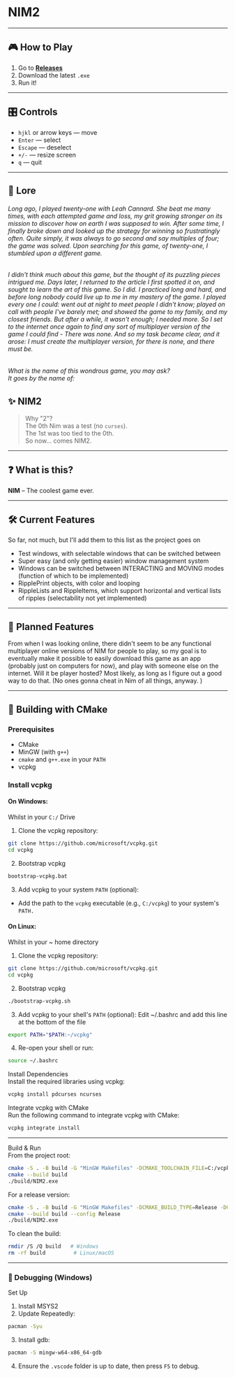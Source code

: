 # NIM2

---

## 🎮 How to Play

1. Go to **[Releases](https://github.com/tomekjersey0/NIM2/releases)**  
2. Download the latest `.exe`  
3. Run it!

---

## 🎛 Controls

- `hjkl` or arrow keys — move  
- `Enter` — select  
- `Escape` — deselect  
- `+/-` — resize screen  
- `q` — quit  

---

## 📜 Lore

###### Long ago, I played twenty-one with Leah Cannard. She beat me many times, with each attempted game and loss, my grit growing stronger on its mission to discover how on earth I was supposed to win. After some time, I finally broke down and looked up the strategy for winning so frustratingly often. Quite simply, it was always to go second and say multiples of four; the game was solved. Upon searching for this game, of twenty-one, I stumbled upon a different game.
 ###### I didn't think much about this game, but the thought of its puzzling pieces intrigued me. Days later, I returned to the article I first spotted it on, and sought to learn the art of this game. So I did. I practiced long and hard, and before long nobody could live up to me in my mastery of the game. I played every one I could: went out at night to meet people I didn't know; played on call with people I've barely met; and showed the game to my family, and my closest friends. But after a while, it wasn't enough; I needed more. So I set to the internet once again to find any sort of multiplayer version of the game I could find - There was none. And so my task became clear, and it arose: I must create the multiplayer version, for there is none, and there must be.
 ###### What is the name of this wondrous game, you may ask? <br>It goes by the name of:

## ✨ NIM2

> Why "2"?  
> The 0th Nim was a test (no `curses`).  
> The 1st was too tied to the 0th.  
> So now... comes NIM2.

---

## ❓ What is this?

**NIM** – The coolest game ever.  

---

## 🛠️ Current Features

So far, not much, but I'll add them to this list as the project goes on
 * Test windows, with selectable windows that can be switched between
 * Super easy (and only getting easier) window management system
 * Windows can be switched between INTERACTING and MOVING modes (function of which to be implemented)
 * RipplePrint objects, with color and looping
 * RippleLists and RippleItems, which support horizontal and vertical lists of ripples (selectability not yet implemented)

---

## 🚧 Planned Features

From when I was looking online, there didn't seem to be any functional multiplayer online versions of NIM for people to play,
 so my goal is to eventually make it possible to easily download this game as an app (probably just on computers for now),
 and play with someone else on the internet. Will it be player hosted? Most likely, as long as I figure out a good way to do that.
 (No ones gonna cheat in Nim of all things, anyway. )

---

## 🧱 Building with CMake

### Prerequisites

- CMake
- MinGW (with `g++`)
- `cmake` and `g++.exe` in your `PATH`
- vcpkg

### Install vcpkg

#### On Windows:
Whilst in your `C:/` Drive
1. Clone the vcpkg repository:
```bash
git clone https://github.com/microsoft/vcpkg.git
cd vcpkg
```
2. Bootstrap vcpkg
```bash
bootstrap-vcpkg.bat
```
3. Add vcpkg to your system `PATH` (optional):
- Add the path to the `vcpkg` executable (e.g., `C:/vcpkg`) to your system's `PATH.`

#### On Linux:
Whilst in your ~ home directory
1. Clone the vcpkg repository:
```bash
git clone https://github.com/microsoft/vcpkg.git
cd vcpkg
```
2. Bootstrap vcpkg
```bash
./bootstrap-vcpkg.sh
```
3. Add vcpkg to your shell's `PATH` (optional):
   Edit ~/.bashrc and add this line at the bottom of the file
```bash
export PATH="$PATH:~/vcpkg"
```
4. Re-open your shell or run:
```bash
source ~/.bashrc
```
Install Dependencies<br>
Install the required libraries using vcpkg:
```bash
vcpkg install pdcurses ncurses
```
Integrate vcpkg with CMake<br>
Run the following command to integrate vcpkg with CMake:
```bash
vcpkg integrate install
```
<hr>
Build & Run<br>
From the project root:

```bash
cmake -S . -B build -G "MinGW Makefiles" -DCMAKE_TOOLCHAIN_FILE=C:/vcpkg/scripts/buildsystems/vcpkg.cmake
cmake --build build
./build/NIM2.exe
```
For a release version:
```bash
cmake -S . -B build -G "MinGW Makefiles" -DCMAKE_BUILD_TYPE=Release -DCMAKE_TOOLCHAIN_FILE=C:/vcpkg/scripts/buildsystems/vcpkg.cmake
cmake --build build --config Release
./build/NIM2.exe
```

To clean the build:
```bash
rmdir /S /Q build   # Windows
rm -rf build         # Linux/macOS
```
<hr>

### 🐛 Debugging (Windows)

Set Up
1. Install MSYS2
2. Update Repeatedly:
```bash
pacman -Syu
```
3. Install gdb:
```bash
pacman -S mingw-w64-x86_64-gdb
```
4. Ensure the `.vscode` folder is up to date, then press `F5` to debug.
